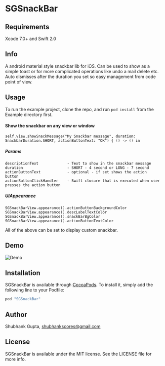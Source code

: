 # SGSnackBar

## Requirements
Xcode 7.0+ and Swift 2.0

## Info

A android material style snackbar lib for iOS. Can be used to show as a simple toast or for more complicated operations like undo a mail delete etc.
Auto dismisses after the duration you set so easy management from code point of view.


## Usage

To run the example project, clone the repo, and run `pod install` from the Example directory first.

#### Show the snackbar on any view or window

```
self.view.showSnackMessage("My Snackbar message", duration: SnackbarDuration.SHORT, actionButtonText: "OK") { () -> () in
```
##### Params

```
descriptionText             - Text to show in the snackbar message
duration                    - SHORT - 4 second or LONG - 7 second
actionButtonText            - optional - if set shows the action button
actionButtonClickHandler    - Swift closure that is executed when user presses the action button
```


##### UIAppearance

```
SGSnackBarView.appearance().actionButtonBackgroundColor
SGSnackBarView.appearance().descLabelTextColor
SGSnackBarView.appearance().snackBarBgColor
SGSnackBarView.appearance().actionButtonTextColor
```
All of the above can be set to display custom snackbar.

## Demo

![Demo](http://i.imgur.com/CwErCLZ.gif)


## Installation

SGSnackBar is available through [CocoaPods](http://cocoapods.org). To install
it, simply add the following line to your Podfile:

```ruby
pod "SGSnackBar"
```

## Author

Shubhank Gupta, shubhankscores@gmail.com

## License

SGSnackBar is available under the MIT license. See the LICENSE file for more info.
